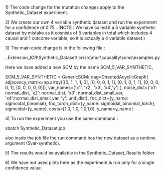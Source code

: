 1\) The code change for the mutation changes apply to the
Synthetic_Dataset experiment.

2\) We create our own 4 variable synthetic dataset and run the
experiment for a confidence of 0.75 . (NOTE : We have called it a 5
variable synthetic dataset by mistake as it cosnists of 5 variables in
total which includes 4 causal and 1 outcome variable, so it is actually
a 4 variable dataset.)

3\) The main code change is in the following file :

..Extension_ICR\\Synthetic_Dataset\\icr\\src\\mcr\\causality\\scms\\examples.py

Here we have added a new SCM by the name SCM_5\_VAR_SYNTHETIC,

SCM_5\_VAR_SYNTHETIC = GenericSCM( dag=DirectedAcyclicGraph(
adjacency_matrix=np.array(\[\[0, 1, 1, 1, 0\], \[0, 0, 0, 1, 1\], \[0,
1, 0, 1, 1\], \[0, 0, 0, 0, 1\], \[0, 0, 0, 0, 0\]\]),
var_names=\[\'x1\', \'x2\', \'x3\', \'x4\',\'y\'\] ),
noise_dict={\'x1\': normal_dist, \'x2\': normal_dist, \'x3\':
normal_dist_small_var, \'x4\':normal_dist_small_var, \'y\': unif_dist},
fnc_dict={y_name: sigmoidal_binomial}, fnc_torch_dict={y_name:
sigmoidal_binomial_torch}, sigmoidal=\[y_name\], costs=\[1.0, 1.0,
1.0,1.0\], y_name=y_name )

4\) To run the experiment you use the same command :

sbatch Synthetic_Dataset.job

also insde the job file the run command has the new dataset as a runtime
argument (5var-synthetic).

5\) The results would be available in the Synthetic_Dataset_Results
folder.

6\) We have not used plots here as the experiment is run only for a
single confidence value.
